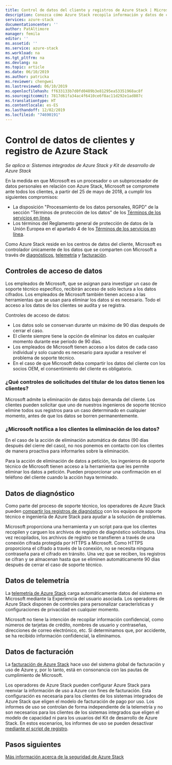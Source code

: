 ```yaml
---
title: Control de datos del cliente y registros de Azure Stack | Microsoft Docs
description: Conozca cómo Azure Stack recopila información y datos de clientes.
services: azure-stack
documentationcenter: ''
author: PatAltimore
manager: femila
editor: ''
ms.assetid: ''
ms.service: azure-stack
ms.workload: na
ms.tgt_pltfrm: na
ms.devlang: na
ms.topic: article
ms.date: 06/10/2019
ms.author: patricka
ms.reviewer: chengwei
ms.lastreviewed: 06/10/2019
ms.openlocfilehash: ff633133b7d0fd0489b3e81295ea53351968ac8f
ms.sourcegitcommit: 7817d61fa34ac4f6410ce6f8ac11d292e1ad807c
ms.translationtype: HT
ms.contentlocale: es-ES
ms.lasthandoff: 12/02/2019
ms.locfileid: "74690191"
---
```

# <a name="azure-stack-log-and-customer-data-handling"></a>Control de datos de clientes y registro de Azure Stack 
*Se aplica a: Sistemas integrados de Azure Stack y Kit de desarrollo de Azure Stack*  

En la medida en que Microsoft es un procesador o un subprocesador de datos personales en relación con Azure Stack, Microsoft se compromete ante todos los clientes, a partir del 25 de mayo de 2018, a cumplir los siguientes compromisos:

- La disposición "Procesamiento de los datos personales, RGPD" de la sección "Términos de protección de los datos" de los [Términos de los servicios en línea](http://www.microsoftvolumelicensing.com/DocumentSearch.aspx?Mode=3&DocumentTypeId=31).
- Los términos del Reglamento general de protección de datos de la Unión Europea en el apartado 4 de los [Términos de los servicios en línea](http://www.microsoftvolumelicensing.com/DocumentSearch.aspx?Mode=3&DocumentTypeId=31).

Como Azure Stack reside en los centros de datos del cliente, Microsoft es controlador únicamente de los datos que se comparten con Microsoft a través de [diagnósticos](azure-stack-configure-on-demand-diagnostic-log-collection.md#use-the-privileged-endpoint-pep-to-collect-diagnostic-logs), [telemetría](azure-stack-telemetry.md) y [facturación](azure-stack-usage-reporting.md).  

## <a name="data-access-controls"></a>Controles de acceso de datos 
Los empleados de Microsoft, que se asignan para investigar un caso de soporte técnico específico, recibirán acceso de solo lectura a los datos cifrados. Los empleados de Microsoft también tienen acceso a las herramientas que se usan para eliminar los datos si es necesario. Todo el acceso a los datos de los clientes se audita y se registra.  

Controles de acceso de datos:
- Los datos solo se conservan durante un máximo de 90 días después de cerrar el caso.
- El cliente siempre tiene la opción de eliminar los datos en cualquier momento durante ese período de 90 días.
- Los empleados de Microsoft tienen acceso a los datos de cada caso individual y solo cuando es necesario para ayudar a resolver el problema de soporte técnico.
- En el caso de que Microsoft deba compartir los datos del cliente con los socios OEM, el consentimiento del cliente es obligatorio.  

### <a name="what-data-subject-requests-dsr-controls-do-customers-have"></a>¿Qué controles de solicitudes del titular de los datos tienen los clientes?
Microsoft admite la eliminación de datos bajo demanda del cliente. Los clientes pueden solicitar que uno de nuestros ingenieros de soporte técnico elimine todos sus registros para un caso determinado en cualquier momento, antes de que los datos se borren permanentemente.  

### <a name="does-microsoft-notify-customers-when-the-data-is-deleted"></a>¿Microsoft notifica a los clientes la eliminación de los datos?
En el caso de la acción de eliminación automática de datos (90 días después del cierre del caso), no nos ponemos en contacto con los clientes de manera proactiva para informarles sobre la eliminación.

Para la acción de eliminación de datos a petición, los ingenieros de soporte técnico de Microsoft tienen acceso a la herramienta que les permite eliminar los datos a petición. Pueden proporcionar una confirmación en el teléfono del cliente cuando la acción haya terminado.

## <a name="diagnostic-data"></a>Datos de diagnóstico
Como parte del proceso de soporte técnico, los operadores de Azure Stack pueden [compartir los registros de diagnóstico](azure-stack-configure-on-demand-diagnostic-log-collection.md#use-the-privileged-endpoint-pep-to-collect-diagnostic-logs) con los equipos de soporte técnico e ingeniería de Azure Stack para ayudar a la solución de problemas.

Microsoft proporciona una herramienta y un script para que los clientes recopilen y carguen los archivos de registro de diagnóstico solicitados. Una vez recopilados, los archivos de registro se transfieren a través de una conexión cifrada protegida por HTTPS a Microsoft. Como HTTPS proporciona el cifrado a través de la conexión, no se necesita ninguna contraseña para el cifrado en tránsito. Una vez que se reciben, los registros se cifran y se almacenan hasta que se eliminen automáticamente 90 días después de cerrar el caso de soporte técnico.

## <a name="telemetry-data"></a>Datos de telemetría
La [telemetría de Azure Stack](azure-stack-telemetry.md) carga automáticamente datos del sistema en Microsoft mediante la Experiencia del usuario asociada. Los operadores de Azure Stack disponen de controles para personalizar características y configuraciones de privacidad en cualquier momento.

Microsoft no tiene la intención de recopilar información confidencial, como números de tarjetas de crédito, nombres de usuario y contraseñas, direcciones de correo electrónico, etc. Si determinamos que, por accidente, se ha recibido información confidencial, la eliminamos.

## <a name="billing-data"></a>Datos de facturación
La [facturación de Azure Stack](azure-stack-usage-reporting.md) hace uso del sistema global de facturación y uso de Azure y, por lo tanto, está en consonancia con las pautas de cumplimiento de Microsoft.

Los operadores de Azure Stack pueden configurar Azure Stack para reenviar la información de uso a Azure con fines de facturación. Esta configuración es necesaria para los clientes de los sistemas integrados de Azure Stack que eligen el modelo de facturación de pago por uso. Los informes de uso se controlan de forma independiente de la telemetría y no son necesarios para los clientes de los sistemas integrados que eligen el modelo de capacidad ni para los usuarios del Kit de desarrollo de Azure Stack. En estos escenarios, los informes de uso se pueden desactivar [mediante el script de registro](azure-stack-usage-reporting.md).


## <a name="next-steps"></a>Pasos siguientes 
[Más información acerca de la seguridad de Azure Stack](azure-stack-security-foundations.md) 
